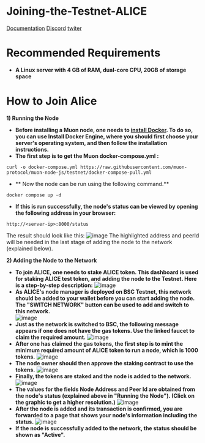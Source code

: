 # Joining-the-Testnet-ALICE

[Documentation](https://docs.muon.net/muon-network/)
[Discord](https://discord.gg/AFZB9DVe)
[twiter](https://twitter.com/muon_net)
# Recommended Requirements
- **A Linux server with 4 GB of RAM, dual-core CPU, 20GB of storage space**

# How to Join Alice

**1) Running the Node**
-  **Before installing a Muon node, one needs to [install Docker](https://docs.docker.com/engine/install/#server). To do so, you can use Install Docker Engine, where you should first choose your server's operating system, and then follow the installation instructions.**
- **The first step is to get the Muon docker-compose.yml :** 
```pyton
curl -o docker-compose.yml https://raw.githubusercontent.com/muon-protocol/muon-node-js/testnet/docker-compose-pull.yml
```

- ** Now the node can be run using the following command.**
```pyton
docker compose up -d
```
- **If this is run successfully, the node's status can be viewed by opening the following address in your browser:**
```pyton
http://<server-ip>:8000/status
```
The result should look like this:
![image](https://user-images.githubusercontent.com/61777095/223038665-3de9874b-b93e-4c13-b1d3-7cc771386122.png)
The highlighted address and peerId will be needed in the last stage of adding the node to the network (explained below).

**2) Adding the Node to the Network** 
- **To join ALICE, one needs to stake ALICE token. This dashboard is used for staking ALICE test token, and adding the node to the Testnet. Here is a step-by-step description:**
![image](https://user-images.githubusercontent.com/61777095/223038905-03277bdd-db4c-42cf-9fd8-d863c1d2f766.png)
- **As ALICE's node manager is deployed on BSC Testnet, this network should be added to your wallet before you can start adding the node. The "SWITCH NETWORK" button can be used to add and switch to this network.**  
![image](https://user-images.githubusercontent.com/61777095/223038965-86cdda61-bf9a-43f2-9951-e51b0245a31b.png)
- **Just as the network is switched to BSC, the following message appears if one does not have the gas tokens. Use the linked faucet to claim the required amount.**
![image](https://user-images.githubusercontent.com/61777095/223039012-664fd968-470a-4e62-9cb5-fc4eb98a0319.png)
- **After one has claimed the gas tokens, the first step is to mint the minimum required amount of ALICE token to run a node, which is 1000 tokens.**
![image](https://user-images.githubusercontent.com/61777095/223039070-99d8e85b-39fb-49cc-bbab-895dea83f2c0.png)
- **The node owner should then approve the staking contract to use the tokens.**
![image](https://user-images.githubusercontent.com/61777095/223039115-e3e4bc32-e203-429f-9c57-282ac1b86bbd.png)
- **Finally, the tokens are staked and the node is added to the network.** 
![image](https://user-images.githubusercontent.com/61777095/223039157-fbeeb929-be73-43c9-9112-86b78661166f.png)
- **The values for the fields Node Address and Peer Id are obtained from the node's status (explained above in "Running the Node"). (Click on the graphic to get a higher resolution.)**
![image](https://user-images.githubusercontent.com/61777095/223039214-9a9f7b91-0a63-4329-b22f-bff3fa41360a.png)
- **After the node is added and its transaction is confirmed, you are forwarded to a page that shows your node's information including the status.**
![image](https://user-images.githubusercontent.com/61777095/223039259-5a36c226-fa76-4f96-9ea8-514baa456377.png)
- **If the node is successfully added to the network, the status should be shown as "Active".**


